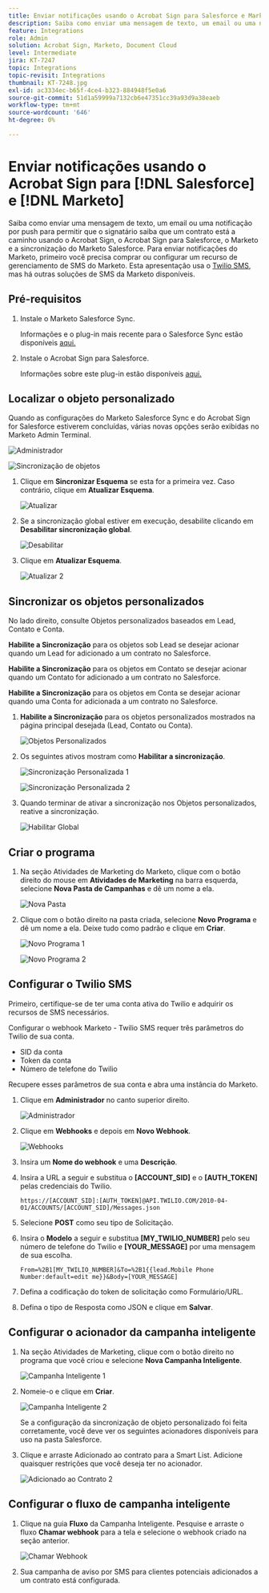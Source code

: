 ```yaml
---
title: Enviar notificações usando o Acrobat Sign para Salesforce e Marketo
description: Saiba como enviar uma mensagem de texto, um email ou uma notificação por push para permitir que o signatário saiba que um contrato está a caminho
feature: Integrations
role: Admin
solution: Acrobat Sign, Marketo, Document Cloud
level: Intermediate
jira: KT-7247
topic: Integrations
topic-revisit: Integrations
thumbnail: KT-7248.jpg
exl-id: ac3334ec-b65f-4ce4-b323-884948f5e0a6
source-git-commit: 51d1a59999a7132cb6e47351cc39a93d9a38eaeb
workflow-type: tm+mt
source-wordcount: '646'
ht-degree: 0%

---
```


# Enviar notificações usando o Acrobat Sign para [!DNL Salesforce] e [!DNL Marketo]

Saiba como enviar uma mensagem de texto, um email ou uma notificação por push para permitir que o signatário saiba que um contrato está a caminho usando o Acrobat Sign, o Acrobat Sign para Salesforce, o Marketo e a sincronização do Marketo Salesforce. Para enviar notificações do Marketo, primeiro você precisa comprar ou configurar um recurso de gerenciamento de SMS do Marketo. Esta apresentação usa o [Twilio SMS](https://launchpoint.marketo.com/twilio/twilio-sms-for-marketo/), mas há outras soluções de SMS da Marketo disponíveis.

## Pré-requisitos

1. Instale o Marketo Salesforce Sync.

   Informações e o plug-in mais recente para o Salesforce Sync estão disponíveis [aqui.](https://experienceleague.adobe.com/docs/marketo/using/product-docs/crm-sync/salesforce-sync/understanding-the-salesforce-sync.html?lang=pt-BR)

1. Instale o Acrobat Sign para Salesforce.

   Informações sobre este plug-in estão disponíveis [aqui.](https://helpx.adobe.com/ca/sign/using/salesforce-integration-installation-guide.html)

## Localizar o objeto personalizado

Quando as configurações do Marketo Salesforce Sync e do Acrobat Sign for Salesforce estiverem concluídas, várias novas opções serão exibidas no Marketo Admin Terminal.

![Administrador](assets/adminTab.png)

![Sincronização de objetos](assets/salesforceAdmin.png)

1. Clique em **Sincronizar Esquema** se esta for a primeira vez. Caso contrário, clique em **Atualizar Esquema**.

   ![Atualizar](assets/refreshSchema1.png)

1. Se a sincronização global estiver em execução, desabilite clicando em **Desabilitar sincronização global**.

   ![Desabilitar](assets/disableGlobal.png)

1. Clique em **Atualizar Esquema**.

   ![Atualizar 2](assets/refreshSchema2.png)

## Sincronizar os objetos personalizados

No lado direito, consulte Objetos personalizados baseados em Lead, Contato e Conta.

**Habilite a Sincronização** para os objetos sob Lead se desejar acionar quando um Lead for adicionado a um contrato no Salesforce.

**Habilite a Sincronização** para os objetos em Contato se desejar acionar quando um Contato for adicionado a um contrato no Salesforce.

**Habilite a Sincronização** para os objetos em Conta se desejar acionar quando uma Conta for adicionada a um contrato no Salesforce.

1. **Habilite a Sincronização** para os objetos personalizados mostrados na página principal desejada (Lead, Contato ou Conta).

   ![Objetos Personalizados](assets/customObjects.png)

1. Os seguintes ativos mostram como **Habilitar a sincronização**.

   ![Sincronização Personalizada 1](assets/customObjectSync1.png)

   ![Sincronização Personalizada 2](assets/customObjectSync2.png)

1. Quando terminar de ativar a sincronização nos Objetos personalizados, reative a sincronização.

   ![Habilitar Global](assets/enableGlobal.png)

## Criar o programa

1. Na seção Atividades de Marketing do Marketo, clique com o botão direito do mouse em **Atividades de Marketing** na barra esquerda, selecione **Nova Pasta de Campanhas** e dê um nome a ela.

   ![Nova Pasta](assets/newFolder.png)

1. Clique com o botão direito na pasta criada, selecione **Novo Programa** e dê um nome a ela. Deixe tudo como padrão e clique em **Criar**.

   ![Novo Programa 1](assets/newProgram1.png)

   ![Novo Programa 2](assets/newProgram2.png)

## Configurar o Twilio SMS

Primeiro, certifique-se de ter uma conta ativa do Twilio e adquirir os recursos de SMS necessários.

Configurar o webhook Marketo - Twilio SMS requer três parâmetros do Twilio de sua conta.

- SID da conta
- Token da conta
- Número de telefone do Twilio

Recupere esses parâmetros de sua conta e abra uma instância do Marketo.

1. Clique em **Administrador** no canto superior direito.

   ![Administrador](assets/adminTab.png)

1. Clique em **Webhooks** e depois em **Novo Webhook**.

   ![Webhooks](assets/webhooks.png)

1. Insira um **Nome do webhook** e uma **Descrição**.

1. Insira a URL a seguir e substitua o **[ACCOUNT_SID]** e o **[AUTH_TOKEN]** pelas credenciais do Twilio.

   ```
   https://[ACCOUNT_SID]:[AUTH_TOKEN]@API.TWILIO.COM/2010-04-01/ACCOUNTS/[ACCOUNT_SID]/Messages.json
   ```

1. Selecione **POST** como seu tipo de Solicitação.

1. Insira o **Modelo** a seguir e substitua **[MY_TWILIO_NUMBER]** pelo seu número de telefone do Twilio e **[YOUR_MESSAGE]** por uma mensagem de sua escolha.

   ```
   From=%2B1[MY_TWILIO_NUMBER]&To=%2B1{{lead.Mobile Phone Number:default=edit me}}&Body=[YOUR_MESSAGE]
   ```

1. Defina a codificação do token de solicitação como Formulário/URL.

1. Defina o tipo de Resposta como JSON e clique em **Salvar**.

## Configurar o acionador da campanha inteligente

1. Na seção Atividades de Marketing, clique com o botão direito no programa que você criou e selecione **Nova Campanha Inteligente**.

   ![Campanha Inteligente 1](assets/smartCampaign1.png)

1. Nomeie-o e clique em **Criar**.

   ![Campanha Inteligente 2](assets/smartCampaign3.png)

   Se a configuração da sincronização de objeto personalizado foi feita corretamente, você deve ver os seguintes acionadores disponíveis para uso na pasta Salesforce.

1. Clique e arraste Adicionado ao contrato para a Smart List. Adicione quaisquer restrições que você deseja ter no acionador.

   ![Adicionado ao Contrato 2](assets/addedToAgreement2.png)

## Configurar o fluxo de campanha inteligente

1. Clique na guia **Fluxo** da Campanha Inteligente. Pesquise e arraste o fluxo **Chamar webhook** para a tela e selecione o webhook criado na seção anterior.

   ![Chamar Webhook](assets/callWebhook.png)

1. Sua campanha de aviso por SMS para clientes potenciais adicionados a um contrato está configurada.
